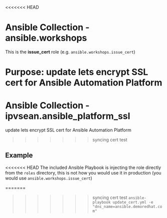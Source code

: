 <<<<<<< HEAD
# Ansible Collection - ansible.workshops

This is the **issue_cert** role (e.g. `ansible.workshops.issue_cert`)

**Purpose**: update lets encrypt SSL cert for Ansible Automation Platform
=======
# Ansible Collection - ipvsean.ansible_platform_ssl

update lets encrypt SSL cert for Ansible Automation Platform

>>>>>>> syncing cert test


## Example

<<<<<<< HEAD
The included Ansible Playbook is injecting the role directly from the `roles` directory, this is not how you would use it in production (you would use `ansible.workshops.issue_cert`)

=======
>>>>>>> syncing cert test
```ansible-playbook update_cert.yml -e "dns_name=ansible.demoredhat.com"```
